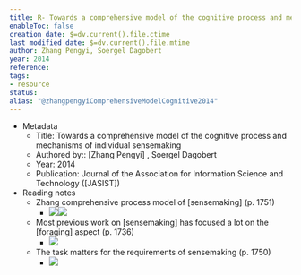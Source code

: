```yaml
---
title: R- Towards a comprehensive model of the cognitive process and mechanisms of individual sensemaking
enableToc: false
creation date: $=dv.current().file.ctime
last modified date: $=dv.current().file.mtime
author: Zhang Pengyi, Soergel Dagobert
year: 2014
reference: 
tags:
- resource
status: 
alias: "@zhangpengyiComprehensiveModelCognitive2014"
---
```




- Metadata
    - Title: Towards a comprehensive model of the cognitive process and mechanisms of individual sensemaking
    - Authored by:: [Zhang Pengyi] , Soergel Dagobert
    - Year: 2014
    - Publication: Journal of the Association for Information Science and Technology ([JASIST])
- Reading notes
    - Zhang comprehensive process model of [sensemaking] (p. 1751)
        - ![](https://firebasestorage.googleapis.com/v0/b/firescript-577a2.appspot.com/o/imgs%2Fapp%2Fmegacoglab%2FA3o_LGHFjE?alt=media&token=82e44a78-7731-4424-94ec-b7fe8c811d48)![](https://firebasestorage.googleapis.com/v0/b/firescript-577a2.appspot.com/o/imgs%2Fapp%2Fmegacoglab%2FyY8nJD47RC?alt=media&token=cd95f1f2-16d8-410c-b6ed-8a3b140b44ed)
    - Most previous work on [sensemaking] has focused a lot on the [foraging] aspect (p. 1736)
        - ![](https://firebasestorage.googleapis.com/v0/b/firescript-577a2.appspot.com/o/imgs%2Fapp%2Fmegacoglab%2FKpbr9_xqnt?alt=media&token=24f051a5-defd-4d75-b83f-3d21d27d1e3f)
    - The task matters for the requirements of sensemaking  (p. 1750)
        - ![](https://firebasestorage.googleapis.com/v0/b/firescript-577a2.appspot.com/o/imgs%2Fapp%2Fmegacoglab%2FyY8nJD47RC?alt=media&token=cd95f1f2-16d8-410c-b6ed-8a3b140b44ed)